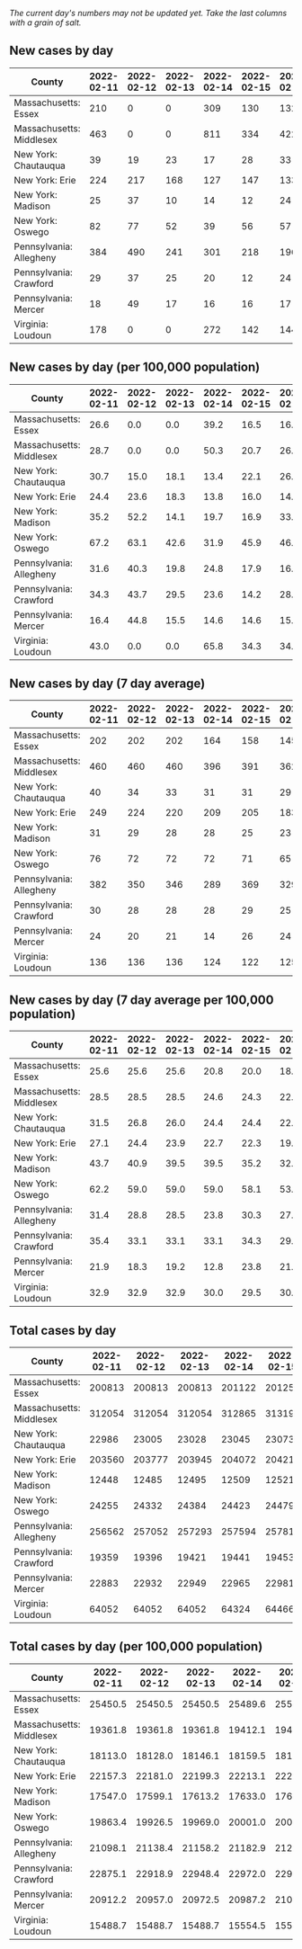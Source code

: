 _The current day's numbers may not be updated yet. Take the last columns with a grain of salt._
## New cases by day

| County | 2022-02-11 | 2022-02-12 | 2022-02-13 | 2022-02-14 | 2022-02-15 | 2022-02-16 | 2022-02-17 |
| --- | --- | --- | --- | --- | --- | --- | --- |
| Massachusetts: Essex | 210 | 0 | 0 | 309 | 130 | 132 | 178 |
| Massachusetts: Middlesex | 463 | 0 | 0 | 811 | 334 | 422 | 560 |
| New York: Chautauqua | 39 | 19 | 23 | 17 | 28 | 33 | 24 |
| New York: Erie | 224 | 217 | 168 | 127 | 147 | 133 | 161 |
| New York: Madison | 25 | 37 | 10 | 14 | 12 | 24 | 31 |
| New York: Oswego | 82 | 77 | 52 | 39 | 56 | 57 | 44 |
| Pennsylvania: Allegheny | 384 | 490 | 241 | 301 | 218 | 196 | 370 |
| Pennsylvania: Crawford | 29 | 37 | 25 | 20 | 12 | 24 | 20 |
| Pennsylvania: Mercer | 18 | 49 | 17 | 16 | 16 | 17 | 28 |
| Virginia: Loudoun | 178 | 0 | 0 | 272 | 142 | 144 | 108 |

## New cases by day (per 100,000 population)

| County | 2022-02-11 | 2022-02-12 | 2022-02-13 | 2022-02-14 | 2022-02-15 | 2022-02-16 | 2022-02-17 |
| --- | --- | --- | --- | --- | --- | --- | --- |
| Massachusetts: Essex | 26.6 | 0.0 | 0.0 | 39.2 | 16.5 | 16.7 | 22.6 |
| Massachusetts: Middlesex | 28.7 | 0.0 | 0.0 | 50.3 | 20.7 | 26.2 | 34.7 |
| New York: Chautauqua | 30.7 | 15.0 | 18.1 | 13.4 | 22.1 | 26.0 | 18.9 |
| New York: Erie | 24.4 | 23.6 | 18.3 | 13.8 | 16.0 | 14.5 | 17.5 |
| New York: Madison | 35.2 | 52.2 | 14.1 | 19.7 | 16.9 | 33.8 | 43.7 |
| New York: Oswego | 67.2 | 63.1 | 42.6 | 31.9 | 45.9 | 46.7 | 36.0 |
| Pennsylvania: Allegheny | 31.6 | 40.3 | 19.8 | 24.8 | 17.9 | 16.1 | 30.4 |
| Pennsylvania: Crawford | 34.3 | 43.7 | 29.5 | 23.6 | 14.2 | 28.4 | 23.6 |
| Pennsylvania: Mercer | 16.4 | 44.8 | 15.5 | 14.6 | 14.6 | 15.5 | 25.6 |
| Virginia: Loudoun | 43.0 | 0.0 | 0.0 | 65.8 | 34.3 | 34.8 | 26.1 |

## New cases by day (7 day average)

| County | 2022-02-11 | 2022-02-12 | 2022-02-13 | 2022-02-14 | 2022-02-15 | 2022-02-16 | 2022-02-17 |
| --- | --- | --- | --- | --- | --- | --- | --- |
| Massachusetts: Essex | 202 | 202 | 202 | 164 | 158 | 145 | 137 |
| Massachusetts: Middlesex | 460 | 460 | 460 | 396 | 391 | 362 | 370 |
| New York: Chautauqua | 40 | 34 | 33 | 31 | 31 | 29 | 26 |
| New York: Erie | 249 | 224 | 220 | 209 | 205 | 183 | 168 |
| New York: Madison | 31 | 29 | 28 | 28 | 25 | 23 | 22 |
| New York: Oswego | 76 | 72 | 72 | 72 | 71 | 65 | 58 |
| Pennsylvania: Allegheny | 382 | 350 | 346 | 289 | 369 | 329 | 314 |
| Pennsylvania: Crawford | 30 | 28 | 28 | 28 | 29 | 25 | 24 |
| Pennsylvania: Mercer | 24 | 20 | 21 | 14 | 26 | 24 | 23 |
| Virginia: Loudoun | 136 | 136 | 136 | 124 | 122 | 125 | 121 |

## New cases by day (7 day average per 100,000 population)

| County | 2022-02-11 | 2022-02-12 | 2022-02-13 | 2022-02-14 | 2022-02-15 | 2022-02-16 | 2022-02-17 |
| --- | --- | --- | --- | --- | --- | --- | --- |
| Massachusetts: Essex | 25.6 | 25.6 | 25.6 | 20.8 | 20.0 | 18.4 | 17.4 |
| Massachusetts: Middlesex | 28.5 | 28.5 | 28.5 | 24.6 | 24.3 | 22.5 | 23.0 |
| New York: Chautauqua | 31.5 | 26.8 | 26.0 | 24.4 | 24.4 | 22.9 | 20.5 |
| New York: Erie | 27.1 | 24.4 | 23.9 | 22.7 | 22.3 | 19.9 | 18.3 |
| New York: Madison | 43.7 | 40.9 | 39.5 | 39.5 | 35.2 | 32.4 | 31.0 |
| New York: Oswego | 62.2 | 59.0 | 59.0 | 59.0 | 58.1 | 53.2 | 47.5 |
| Pennsylvania: Allegheny | 31.4 | 28.8 | 28.5 | 23.8 | 30.3 | 27.1 | 25.8 |
| Pennsylvania: Crawford | 35.4 | 33.1 | 33.1 | 33.1 | 34.3 | 29.5 | 28.4 |
| Pennsylvania: Mercer | 21.9 | 18.3 | 19.2 | 12.8 | 23.8 | 21.9 | 21.0 |
| Virginia: Loudoun | 32.9 | 32.9 | 32.9 | 30.0 | 29.5 | 30.2 | 29.3 |

## Total cases by day

| County | 2022-02-11 | 2022-02-12 | 2022-02-13 | 2022-02-14 | 2022-02-15 | 2022-02-16 | 2022-02-17 |
| --- | --- | --- | --- | --- | --- | --- | --- |
| Massachusetts: Essex | 200813 | 200813 | 200813 | 201122 | 201252 | 201384 | 201562 |
| Massachusetts: Middlesex | 312054 | 312054 | 312054 | 312865 | 313199 | 313621 | 314181 |
| New York: Chautauqua | 22986 | 23005 | 23028 | 23045 | 23073 | 23106 | 23130 |
| New York: Erie | 203560 | 203777 | 203945 | 204072 | 204219 | 204352 | 204513 |
| New York: Madison | 12448 | 12485 | 12495 | 12509 | 12521 | 12545 | 12576 |
| New York: Oswego | 24255 | 24332 | 24384 | 24423 | 24479 | 24536 | 24580 |
| Pennsylvania: Allegheny | 256562 | 257052 | 257293 | 257594 | 257812 | 258008 | 258378 |
| Pennsylvania: Crawford | 19359 | 19396 | 19421 | 19441 | 19453 | 19477 | 19497 |
| Pennsylvania: Mercer | 22883 | 22932 | 22949 | 22965 | 22981 | 22998 | 23026 |
| Virginia: Loudoun | 64052 | 64052 | 64052 | 64324 | 64466 | 64610 | 64718 |

## Total cases by day (per 100,000 population)

| County | 2022-02-11 | 2022-02-12 | 2022-02-13 | 2022-02-14 | 2022-02-15 | 2022-02-16 | 2022-02-17 |
| --- | --- | --- | --- | --- | --- | --- | --- |
| Massachusetts: Essex | 25450.5 | 25450.5 | 25450.5 | 25489.6 | 25506.1 | 25522.9 | 25545.4 |
| Massachusetts: Middlesex | 19361.8 | 19361.8 | 19361.8 | 19412.1 | 19432.8 | 19459.0 | 19493.8 |
| New York: Chautauqua | 18113.0 | 18128.0 | 18146.1 | 18159.5 | 18181.6 | 18207.6 | 18226.5 |
| New York: Erie | 22157.3 | 22181.0 | 22199.3 | 22213.1 | 22229.1 | 22243.6 | 22261.1 |
| New York: Madison | 17547.0 | 17599.1 | 17613.2 | 17633.0 | 17649.9 | 17683.7 | 17727.4 |
| New York: Oswego | 19863.4 | 19926.5 | 19969.0 | 20001.0 | 20046.8 | 20093.5 | 20129.6 |
| Pennsylvania: Allegheny | 21098.1 | 21138.4 | 21158.2 | 21182.9 | 21200.9 | 21217.0 | 21247.4 |
| Pennsylvania: Crawford | 22875.1 | 22918.9 | 22948.4 | 22972.0 | 22986.2 | 23014.6 | 23038.2 |
| Pennsylvania: Mercer | 20912.2 | 20957.0 | 20972.5 | 20987.2 | 21001.8 | 21017.3 | 21042.9 |
| Virginia: Loudoun | 15488.7 | 15488.7 | 15488.7 | 15554.5 | 15588.9 | 15623.7 | 15649.8 |
